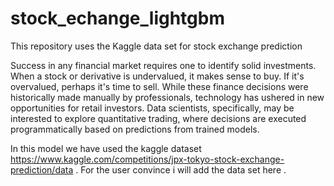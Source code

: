 # stock_echange_lightgbm
This repository uses the Kaggle data set for stock exchange prediction 


Success in any financial market requires one to identify solid investments. When a stock or derivative is undervalued, it makes sense to buy. If it's overvalued, perhaps it's time to sell. While these finance decisions were historically made manually by professionals, technology has ushered in new opportunities for retail investors. Data scientists, specifically, may be interested to explore quantitative trading, where decisions are executed programmatically based on predictions from trained models.


In this model we have used the kaggle dataset https://www.kaggle.com/competitions/jpx-tokyo-stock-exchange-prediction/data .
For the user convince i will add the data set here .
